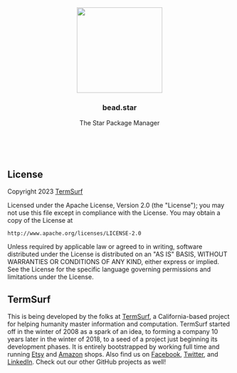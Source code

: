 <br/>
<br/>
<br/>
<br/>
<br/>
<br/>
<br/>

<p align='center'>
  <img src='https://github.com/termsurf/bead.star/blob/make/view/bead.svg?raw=true' width='192'>
</p>

<h3 align='center'>bead.star</h3>
<p align='center'>
  The Star Package Manager
</p>

<br/>
<br/>
<br/>

## License

Copyright 2023 <a href='https://term.surf'>TermSurf</a>

Licensed under the Apache License, Version 2.0 (the "License"); you may
not use this file except in compliance with the License. You may obtain
a copy of the License at

    http://www.apache.org/licenses/LICENSE-2.0

Unless required by applicable law or agreed to in writing, software
distributed under the License is distributed on an "AS IS" BASIS,
WITHOUT WARRANTIES OR CONDITIONS OF ANY KIND, either express or implied.
See the License for the specific language governing permissions and
limitations under the License.

## TermSurf

This is being developed by the folks at [TermSurf](https://term.surf), a
California-based project for helping humanity master information and
computation. TermSurf started off in the winter of 2008 as a spark of an
idea, to forming a company 10 years later in the winter of 2018, to a
seed of a project just beginning its development phases. It is entirely
bootstrapped by working full time and running
[Etsy](https://etsy.com/shop/termsurf) and
[Amazon](https://www.amazon.com/s?rh=p_27%3AMount+Build) shops. Also
find us on [Facebook](https://www.facebook.com/termsurf),
[Twitter](https://twitter.com/termsurf), and
[LinkedIn](https://www.linkedin.com/company/termsurf). Check out our
other GitHub projects as well!
